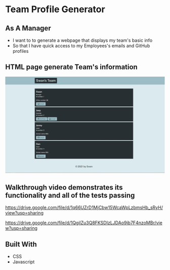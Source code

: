 # Team Profile Generator

## As A Manager

  * I want to to generate a webpage that displays my team's basic info
  * So that I have quick access to my Employees's emails and GitHub profiles
  
## HTML page generate Team's information 

![Alt text](/src/images/website.JPG?raw=true "Optional Title")

## Walkthrough video demonstrates its functionality and all of the tests passing

https://drive.google.com/file/d/1q66UZrD1MjCbw15WcaWpLzbmsHb_sRyH/view?usp=sharing

https://drive.google.com/file/d/1QgilZu3Q8FKSDIzLJDAo9ib7F4nzoMBr/view?usp=sharing

## Built With

- CSS
- Javascript

